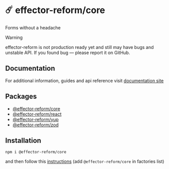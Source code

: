 # ☄️ effector-reform/core

Forms without a headache

> [!WARNING]
> effector-reform is not production ready yet and still may have bugs and unstable API. If you found bug — please report it on GitHub.

## Documentation

For additional information, guides and api reference visit [documentation site](https://movpushmov.dev/effector-reform/)

## Packages

- [@effector-reform/core](https://www.npmjs.com/package/@effector-reform/core)
- [@effector-reform/react](https://www.npmjs.com/package/@effector-reform/react)
- [@effector-reform/yup](https://www.npmjs.com/package/@effector-reform/yup)
- [@effector-reform/zod](https://www.npmjs.com/package/@effector-reform/zod)

## Installation

```
npm i @effector-reform/core
```

and then follow this [instructions](https://effector.dev/en/api/effector/babel-plugin/#factories)
(add `@effector-reform/core` in factories list)
